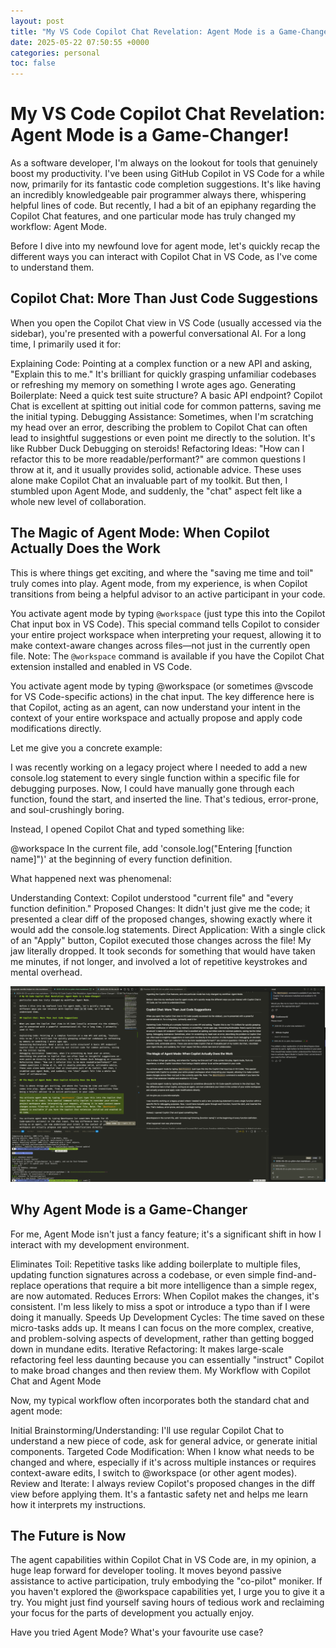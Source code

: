 ```yaml
---
layout: post
title: "My VS Code Copilot Chat Revelation: Agent Mode is a Game-Changer!"
date: 2025-05-22 07:50:55 +0000
categories: personal
toc: false
---
```


# My VS Code Copilot Chat Revelation: Agent Mode is a Game-Changer!
As a software developer, I'm always on the lookout for tools that genuinely boost my productivity. I've been using GitHub Copilot in VS Code for a while now, primarily for its fantastic code completion suggestions. It's like having an incredibly knowledgeable pair programmer always there, whispering helpful lines of code. But recently, I had a bit of an epiphany regarding the Copilot Chat features, and one particular mode has truly changed my workflow: Agent Mode.

Before I dive into my newfound love for agent mode, let's quickly recap the different ways you can interact with Copilot Chat in VS Code, as I've come to understand them.

## Copilot Chat: More Than Just Code Suggestions

When you open the Copilot Chat view in VS Code (usually accessed via the sidebar), you're presented with a powerful conversational AI. For a long time, I primarily used it for:

Explaining Code: Pointing at a complex function or a new API and asking, "Explain this to me." It's brilliant for quickly grasping unfamiliar codebases or refreshing my memory on something I wrote ages ago.
Generating Boilerplate: Need a quick test suite structure? A basic API endpoint? Copilot Chat is excellent at spitting out initial code for common patterns, saving me the initial typing.
Debugging Assistance: Sometimes, when I'm scratching my head over an error, describing the problem to Copilot Chat can often lead to insightful suggestions or even point me directly to the solution. It's like Rubber Duck Debugging on steroids!
Refactoring Ideas: "How can I refactor this to be more readable/performant?" are common questions I throw at it, and it usually provides solid, actionable advice.
These uses alone make Copilot Chat an invaluable part of my toolkit. But then, I stumbled upon Agent Mode, and suddenly, the "chat" aspect felt like a whole new level of collaboration.

## The Magic of Agent Mode: When Copilot Actually Does the Work

This is where things get exciting, and where the "saving me time and toil" truly comes into play. Agent mode, from my experience, is when Copilot transitions from being a helpful advisor to an active participant in your code.

You activate agent mode by typing `@workspace` (just type this into the Copilot Chat input box in VS Code). This special command tells Copilot to consider your entire project workspace when interpreting your request, allowing it to make context-aware changes across files—not just in the currently open file. Note: The `@workspace` command is available if you have the Copilot Chat extension installed and enabled in VS Code.

You activate agent mode by typing @workspace (or sometimes @vscode for VS Code-specific actions) in the chat input. The key difference here is that Copilot, acting as an agent, can now understand your intent in the context of your entire workspace and actually propose and apply code modifications directly.

Let me give you a concrete example:

I was recently working on a legacy project where I needed to add a new console.log statement to every single function within a specific file for debugging purposes. Now, I could have manually gone through each function, found the start, and inserted the line. That's tedious, error-prone, and soul-crushingly boring.

Instead, I opened Copilot Chat and typed something like:

@workspace In the current file, add 'console.log("Entering [function name]")' at the beginning of every function definition.

What happened next was phenomenal:

Understanding Context: Copilot understood "current file" and "every function definition."
Proposed Changes: It didn't just give me the code; it presented a clear diff of the proposed changes, showing exactly where it would add the console.log statements.
Direct Application: With a single click of an "Apply" button, Copilot executed those changes across the file!
My jaw literally dropped. It took seconds for something that would have taken me minutes, if not longer, and involved a lot of repetitive keystrokes and mental overhead.

![Copilot Agent Mode in Action](/assets/images/copilotagent.png)

## Why Agent Mode is a Game-Changer

For me, Agent Mode isn't just a fancy feature; it's a significant shift in how I interact with my development environment.

Eliminates Toil: Repetitive tasks like adding boilerplate to multiple files, updating function signatures across a codebase, or even simple find-and-replace operations that require a bit more intelligence than a simple regex, are now automated.
Reduces Errors: When Copilot makes the changes, it's consistent. I'm less likely to miss a spot or introduce a typo than if I were doing it manually.
Speeds Up Development Cycles: The time saved on these micro-tasks adds up. It means I can focus on the more complex, creative, and problem-solving aspects of development, rather than getting bogged down in mundane edits.
Iterative Refactoring: It makes large-scale refactoring feel less daunting because you can essentially "instruct" Copilot to make broad changes and then review them.
My Workflow with Copilot Chat and Agent Mode

Now, my typical workflow often incorporates both the standard chat and agent mode:

Initial Brainstorming/Understanding: I'll use regular Copilot Chat to understand a new piece of code, ask for general advice, or generate initial components.
Targeted Code Modification: When I know what needs to be changed and where, especially if it's across multiple instances or requires context-aware edits, I switch to @workspace (or other agent modes).
Review and Iterate: I always review Copilot's proposed changes in the diff view before applying them. It's a fantastic safety net and helps me learn how it interprets my instructions.

## The Future is Now

The agent capabilities within Copilot Chat in VS Code are, in my opinion, a huge leap forward for developer tooling. It moves beyond passive assistance to active participation, truly embodying the "co-pilot" moniker. If you haven't explored the @workspace capabilities yet, I urge you to give it a try. You might just find yourself saving hours of tedious work and reclaiming your focus for the parts of development you actually enjoy.

Have you tried Agent Mode? What's your favourite use case?